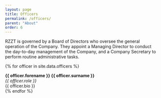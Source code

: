 ```yaml
---
layout: page
title: Officers
permalink: /officers/
parent: "About"
order: 6
---
```


RZZT is governed by a Board of Directors who oversee the general operation of the Company. They appoint a Managing Director to conduct the day-to-day management of the Company, and a Company Secretary to perform routine administrative tasks.

{% for officer in site.data.officers %}
  <div class="officer-profile">
    <div>
      <strong>{{ officer.forename }} {{ officer.surname }}</strong><br>
      <em>{{ officer.role }}</em><br>
      {{ officer.bio }}<br>
    </div>
  </div>
{% endfor %}
